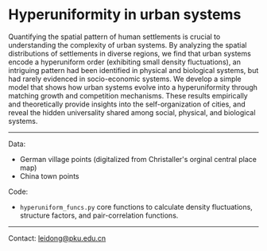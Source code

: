 # Hyperuniformity in urban systems

Quantifying the spatial pattern of human settlements is crucial to understanding the complexity of urban systems. By analyzing the spatial distributions of settlements in diverse regions, we find that urban systems encode a hyperuniform order (exhibiting small density fluctuations), an intriguing pattern had been identified in physical and biological systems, but had rarely evidenced in socio-economic systems. We develop a simple model that shows how urban systems evolve into a hyperuniformity through matching growth and competition mechanisms. These results empirically and theoretically provide insights into the self-organization of cities, and reveal the hidden universality shared among social, physical, and biological systems.

***

Data:
- German village points (digitalized from Christaller's orginal central place map)
- China town points

Code:
- `hyperuniform_funcs.py` core functions to calculate density fluctuations, structure factors, and pair-correlation functions.


***
Contact: leidong@pku.edu.cn
